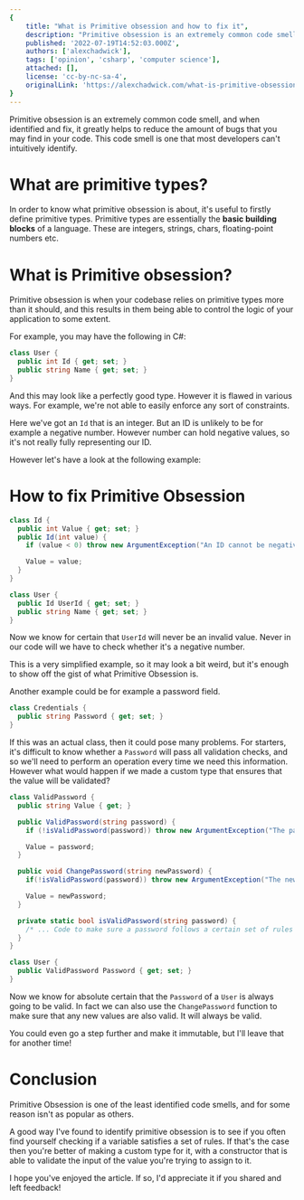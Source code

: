 ```yaml
---
{
	title: "What is Primitive obsession and how to fix it",
	description: "Primitive obsession is an extremely common code smell, and when identified and fix, it greatly helps to reduce the amount of bugs that you may find in your code.",
	published: '2022-07-19T14:52:03.000Z',
	authors: ['alexchadwick'],
	tags: ['opinion', 'csharp', 'computer science'],
	attached: [],
	license: 'cc-by-nc-sa-4',
	originalLink: 'https://alexchadwick.com/what-is-primitive-obsession-and-how-do-you-fix-it'
}
---
```


Primitive obsession is an extremely common code smell, and when identified and fix, it greatly helps to reduce the amount of bugs that you may find in your code. This code smell is one that most developers can't intuitively identify.

# What are primitive types?
In order to know what primitive obsession is about, it's useful to firstly define primitive types. Primitive types are essentially the **basic building blocks** of a language. These are integers, strings, chars, floating-point numbers etc.

# What is Primitive obsession?
Primitive obsession is when your codebase relies on primitive types more than it should, and this results in them being able to control the logic of your application to some extent.

For example, you may have the following in C#:


```cs
class User {
  public int Id { get; set; }
  public string Name { get; set; }
}
``` 

And this may look like a perfectly good type. However it is flawed in various ways. For example, we're not able to easily enforce any sort of constraints.

Here we've got an `Id` that is an integer. But an ID is unlikely to be for example a negative number. However number can hold negative values, so it's not really fully representing our ID.

However let's have a look at the following example:

# How to fix Primitive Obsession

```cs
class Id {
  public int Value { get; set; }
  public Id(int value) {
    if (value < 0) throw new ArgumentException("An ID cannot be negative");

    Value = value;
  }
}

class User {
  public Id UserId { get; set; }
  public string Name { get; set; }
}
```

Now we know for certain that `UserId` will never be an invalid value. Never in our code will we have to check whether it's a negative number.

This is a very simplified example, so it may look a bit weird, but it's enough to show off the gist of what Primitive Obsession is.

Another example could be for example a password field.

```cs
class Credentials {
  public string Password { get; set; }
} 
```

If this was an actual class, then it could pose many problems. For starters, it's difficult to know whether a `Password` will pass all validation checks, and so we'll need to perform an operation every time we need this information. However what would happen if we made a custom type that ensures that the value will be validated?

```cs
class ValidPassword {
  public string Value { get; }

  public ValidPassword(string password) {
    if (!isValidPassword(password)) throw new ArgumentException("The password did not pass validation");

    Value = password;
  }

  public void ChangePassword(string newPassword) {
    if(!isValidPassword(password)) throw new ArgumentException("The new password did not pass validation");

    Value = newPassword;
  }

  private static bool isValidPassword(string password) {
    /* ... Code to make sure a password follows a certain set of rules ... */
  }
}

class User {
  public ValidPassword Password { get; set; }
}
```

Now we know for absolute certain that the `Password` of a `User` is always going to be valid. In fact we can also use the `ChangePassword` function to make sure that any new values are also valid. It will always be valid.

You could even go a step further and make it immutable, but I'll leave that for another time!

# Conclusion
Primitive Obsession is one of the least identified code smells, and for some reason isn't as popular as others.

A good way I've found to identify primitive obsession is to see if you often find yourself checking if a variable satisfies a set of rules. If that's the case then you're better of making a custom type for it, with a constructor that is able to validate the input of the value you're trying to assign to it.

I hope you've enjoyed the article. If so, I'd appreciate it if you shared and left feedback!
